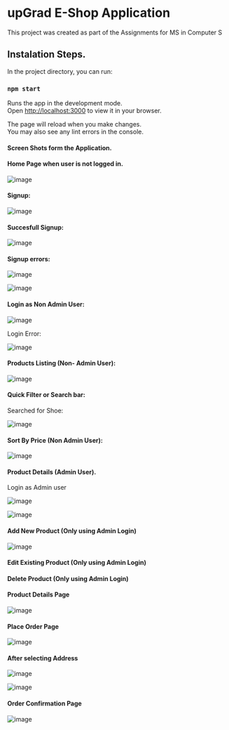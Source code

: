 # upGrad E-Shop Application 

This project was created as part of the Assignments for MS in Computer S

## Instalation Steps. 

In the project directory, you can run:

### `npm start`

Runs the app in the development mode.\
Open [http://localhost:3000](http://localhost:3000) to view it in your browser.

The page will reload when you make changes.\
You may also see any lint errors in the console.

#### Screen Shots form the Application. 

#### Home Page when user is not logged in. 

![image](https://github.com/user-attachments/assets/bfd16419-da27-4582-9d21-5a8bfcfd62db)

#### Signup:
![image](https://github.com/user-attachments/assets/3234d37d-9faf-4d9a-bae5-65175dc8efc4)

#### Succesfull Signup:

![image](https://github.com/user-attachments/assets/cc115181-ec07-41c9-a238-788c03a8e261)

#### Signup errors:

![image](https://github.com/user-attachments/assets/0986ebc1-4cfb-46c3-af4f-5978fd35cbe4)

![image](https://github.com/user-attachments/assets/f641bc6b-67dd-4add-8b32-a2b3e303d9a0)


#### Login as Non Admin User:

![image](https://github.com/user-attachments/assets/5771c28d-9dfb-4073-b89e-463d940c0268)

Login Error: 

![image](https://github.com/user-attachments/assets/54b68420-0d1f-4352-973a-d6f86081fef0)


#### Products Listing (Non- Admin User):

![image](https://github.com/user-attachments/assets/a26bbd7a-b2cf-467c-8e53-447dcbcd8e76)

#### Quick Filter or Search bar:

Searched for Shoe: 

![image](https://github.com/user-attachments/assets/9ff346fe-9e14-4bb8-bec0-d0ab4b396367)


#### Sort By Price (Non Admin User):
![image](https://github.com/user-attachments/assets/5ab46696-6840-49d4-88b3-d63b6ec4eb97)


#### Product Details (Admin User).

Login as Admin user

![image](https://github.com/user-attachments/assets/077d8984-e8fb-40dc-bf6f-79fb2a1ae549)


![image](https://github.com/user-attachments/assets/cbae3687-97fc-426d-bf4c-bd72de2a910e)

#### Add New Product (Only using Admin Login)

![image](https://github.com/user-attachments/assets/13a779c3-ca37-47e9-ae01-aedd7ea0da86)




#### Edit Existing Product (Only using Admin Login)

#### Delete Product (Only using Admin Login)


#### Product Details Page

![image](https://github.com/user-attachments/assets/020a85d6-8a2b-4b86-8ac6-bba3f02a53ec)


#### Place Order Page

![image](https://github.com/user-attachments/assets/13909a81-dddb-4e00-9088-d32192408e7e)

#### After selecting Address

![image](https://github.com/user-attachments/assets/7cca0403-6ae6-41f7-9a65-9f6c50b4e519)


![image](https://github.com/user-attachments/assets/023872b4-cf13-4f43-b4c3-114d1165df32)

#### Order Confirmation Page

![image](https://github.com/user-attachments/assets/5d71a582-3e4d-4bd4-9fe5-a83c3386bd7c)



